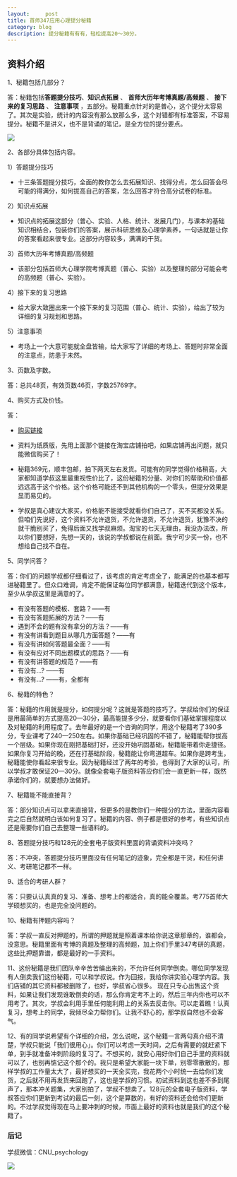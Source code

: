 ```yaml
---
layout:     post
title: 首师347应用心理提分秘籍
category: blog
description: 提分秘籍有有有，轻松提高20～30分。
---
```


## 资料介绍

1、秘籍包括几部分？

答：秘籍包括**答题提分技巧**、**知识点拓展** 、 **首师大历年考博真题/高频题** 、 **接下来的复习思路** 、 **注意事项** ，五部分。秘籍重点针对的是普心，这个提分太容易了。其次是实验，统计的内容没有那么放那么多，这个对错都有标准答案，不容易提分。秘籍不是讲义，也不是背诵的笔记，是全方位的提分要点。

![](http://pics.zapp926.top/2019-02-25-0ac.jpg)


2、各部分具体包括内容。

1）答题提分技巧

* 十三条答题提分技巧，全面的教你怎么去拓展知识、找得分点，怎么回答会尽可能的得满分，如何拔高自己的答案，怎么回答才符合高分试卷的标准。

2）知识点拓展

* 知识点的拓展这部分（普心、实验、人格、统计、发展几门），与课本的基础知识相结合，包装你们的答案，展示科研思维及心理学素养，一句话就是让你的答案看起来很专业。这部分内容较多，满满的干货。

3）首师大历年考博真题/高频题

* 该部分包括首师大心理学院考博真题（普心、实验）以及整理的部分可能会考的高频题（普心、实验）。

4）接下来的复习思路

* 给大家大致圈出来一个接下来的复习范围（普心、统计、实验），给出了较为详细的复习规划和思路。

5）注意事项

* 考场上一个大意可能就全盘皆输，给大家写了详细的考场上、答题时非常全面的注意点，防患于未然。

3、页数及字数。

答：总共48页，有效页数46页，字数25769字。

4、购买方式及价钱。

答：

* [购买链接](https://shop342556748.taobao.com/?spm=a313o.201708ban.sellercard.15.64f0197aCVa060)

* 资料为纸质版，先用上面那个链接在淘宝店铺拍吧，如果店铺再出问题，就只能微信购买了！

* 秘籍369元，顺丰包邮，拍下两天左右发货。可能有的同学觉得价格稍高，大家都知道学叔这里最重视性价比了，这份秘籍的分量、对你们的帮助和价值都远远高于这个价格。这个价格可能还不到其他机构的一个零头，但提分效果是显而易见的。

* 学叔是真心建议大家买，价格能不能接受就看你们自己了，买不买都没关系。但咱们先说好，这个资料不允许退货，不允许退货，不允许退货，犹豫不决的就干脆别买了，免得后面又找学叔麻烦。淘宝的七天无理由，我没办法改，所以你们要想好，先想一天的，该说的学叔都说在前面。我宁可少买一份，也不想给自己找不自在。

5、同学问答？

答：你们的问题学叔都仔细看过了，该考虑的肯定考虑全了，能满足的也基本都写进秘籍里了。但众口难调，肯定不能保证每位同学都满意，秘籍迭代到这个版本，至少从学叔这里是满意的了。

* 有没有答题的模板、套路？——有
* 有没有答题拓展的方法？——有
* 遇到不会的题有没有拿分的方法？——有
* 有没有讲看到题目从哪几方面答题？——有
* 有没有讲如何答题最全面？——有
* 有没有应对不同出题模式的思路？——有
* 有没有讲答题的规范？——有
* 有没有...? ——有
* 有没有...? ——有，全都有

6、秘籍的特色？

答：秘籍的作用就是提分，如何提分呢？这就是答题的技巧了。学叔给你们的保证是用最简单的方式提高20—30分，最高能提多少分，就要看你们基础掌握程度以及对秘籍的利用程度了。去年最好的是一个咨询的同学，用这个秘籍考了390多分，专业课考了240—250左右。如果你基础已经巩固的不错了，秘籍能帮你拔高一个层级。如果你现在刚把基础打好，还没开始巩固基础，秘籍能带着你走捷径。如果你复习开始的晚，还在打基础阶段，秘籍能让你弯道超车。如果你是跨考生，秘籍能使你看起来很专业。因为秘籍经过了两年的考验，也得到了大家的认可，所以学叔才敢保证20—30分。就像全套电子版资料答应你们会一直更新一样，既然承诺你们的，就要想办法做好。

7、秘籍能不能直接背？

答：部分知识点可以拿来直接背，但更多的是教你们一种提分的方法，里面内容看完之后自然就明白该如何复习了。秘籍的内容、例子都是很好的参考，有些知识点还是需要你们自己去整理一些语料的。

8、答题提分技巧和128元的全套电子版资料里面的背诵资料冲突吗？

答：不冲突，答题提分技巧里面没有任何笔记的迹象，完全都是干货，和任何讲义、考研笔记都不一样。

9、适合的考研人群？

答：只要认认真真的复习、准备、想考上的都适合，真的能全覆盖。考775首师大学硕想买的，也是完全没问题的。

10、秘籍有押题内容吗？

答：学叔一直反对押题的，所谓的押题就是照着课本给你说这章那章的，谁都会，没意思。秘籍里面有考博的真题及整理的高频题，加上你们手里347考研的真题，这些比押题靠谱，都是最好的一手资料。

11、这份秘籍是我们团队辛辛苦苦编出来的，不允许任何同学倒卖。哪位同学发现有人倒卖我们这份秘籍，可以和学叔说。作为回报，我给你讲实验心理学内容。我们店铺的其它资料都被删除了，也好，学叔省心很多。
现在只专心出售这个资料，如果让我们发现谁敢倒卖的话，那么你肯定考不上的，然后三年内你也可以不用考了。其次，学叔会利用手里任何能利用上的关系去反击你。可以走着瞧！认真复习，想考上的同学，我倾尽全力帮你们。让我不舒心的，那学叔自然也不会客气。

12、有的同学说希望有个详细的介绍，怎么说呢，这个秘籍一言两句真介绍不清楚，学叔只能说「我们很用心」。你们可以考虑一天时间，之后有需要的就赶紧下单，到手就准备冲刺阶段的复习了。不想买的，就安心用好你们自己手里的资料就可以了，也别再惦记这个那个的。我只是希望大家能一块下单，别零零散散的，那样学叔的工作量太大了，最好想买的一天全买完，我花两个小时统一去给你们发货，之后就不用再发货来回跑了，这也是学叔的习惯。初试资料到这也差不多到尾声了，那本冲关题集，大家别拍了，学叔不想卖了。128元的全套电子版资料，学叔答应你们更新到考试的最后一刻，这个是算数的，有好的资料还会给你们更新的。不过学叔觉得现在马上要冲刺的时候，市面上最好的资料也就是我们的这个秘籍了。

### 后记

学叔微信：CNU_psychology

![ ](http://pics.zapp926.top/tb_pic6.png)









